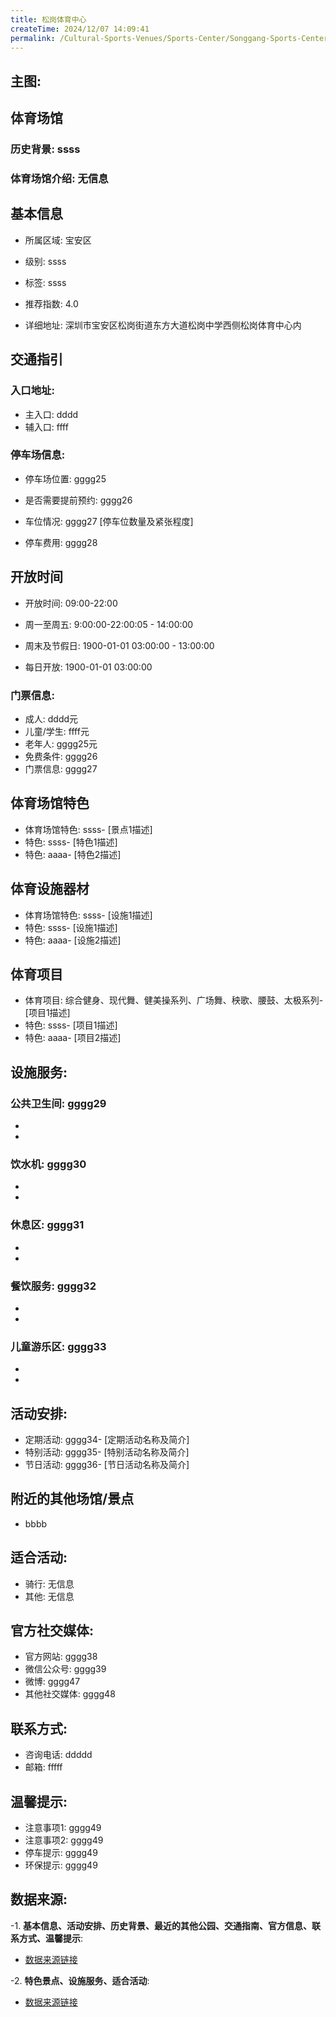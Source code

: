 ```yaml
---
title: 松岗体育中心
createTime: 2024/12/07 14:09:41
permalink: /Cultural-Sports-Venues/Sports-Center/Songgang-Sports-Center/
---
```


## 主图:
<ImageCard
image="https://www.sztyzx.com.cn/public/uploads/images/20240326/2f25e8521cf7b0a61acfd3518543449f.png"
title= "松岗体育中心"
description= "ssss"
date="2024/12/07"
href="/"
author="sunshang-hl"
/>
## 体育场馆
### 历史背景: ssss
### 体育场馆介绍: 无信息
## 基本信息

- 所属区域: 宝安区

- 级别: ssss

- 标签: ssss

- 推荐指数: 4.0

- 详细地址: 深圳市宝安区松岗街道东方大道松岗中学西侧松岗体育中心内

## 交通指引

### 入口地址:
- 主入口: dddd
- 辅入口: ffff
### 停车场信息:
- 停车场位置: gggg25

- 是否需要提前预约: gggg26

- 车位情况: gggg27 [停车位数量及紧张程度]

- 停车费用: gggg28

## 开放时间
- 开放时间: 09:00-22:00

- 周一至周五: 9:00:00-22:00:05 - 14:00:00
- 周末及节假日: 1900-01-01 03:00:00 - 13:00:00
- 每日开放: 1900-01-01 03:00:00

### 门票信息:
- 成人: dddd元
- 儿童/学生: ffff元
- 老年人: gggg25元
- 免费条件: gggg26
- 门票信息: gggg27
## 体育场馆特色
- 体育场馆特色: ssss- [景点1描述]
- 特色: ssss- [特色1描述]
- 特色: aaaa- [特色2描述]
## 体育设施器材
- 体育场馆特色: ssss- [设施1描述]
- 特色: ssss- [设施1描述]
- 特色: aaaa- [设施2描述]
## 体育项目
- 体育项目: 综合健身、现代舞、健美操系列、广场舞、秧歌、腰鼓、太极系列- [项目1描述]
- 特色: ssss- [项目1描述]
- 特色: aaaa- [项目2描述]
## 设施服务:
### 公共卫生间: gggg29
- 
- 
### 饮水机: gggg30
- 
- 
### 休息区: gggg31
- 
- 
### 餐饮服务: gggg32
- 
- 
### 儿童游乐区: gggg33
- 
- 
## 活动安排:
- 定期活动: gggg34- [定期活动名称及简介]
- 特别活动: gggg35- [特别活动名称及简介]
- 节日活动: gggg36- [节日活动名称及简介]
## 附近的其他场馆/景点
- bbbb

## 适合活动:
- 骑行: 无信息
- 其他: 无信息

## 官方社交媒体:
- 官方网站: gggg38
- 微信公众号: gggg39
- 微博: gggg47
- 其他社交媒体: gggg48

## 联系方式:
- 咨询电话: ddddd 
- 邮箱: fffff

## 温馨提示:
- 注意事项1: gggg49
- 注意事项2: gggg49
- 停车提示: gggg49
- 环保提示: gggg49

## 数据来源:
-1. **基本信息、活动安排、历史背景、最近的其他公园、交通指南、官方信息、联系方式、温馨提示**:
- [数据来源链接](http://wtl.sz.gov.cn/ggfw/tyl/zytycgylb/index.html)

-2. **特色景点、设施服务、适合活动**:
- [数据来源链接](http://wtl.sz.gov.cn/ggfw/tyl/zytycgylb/index.html)

